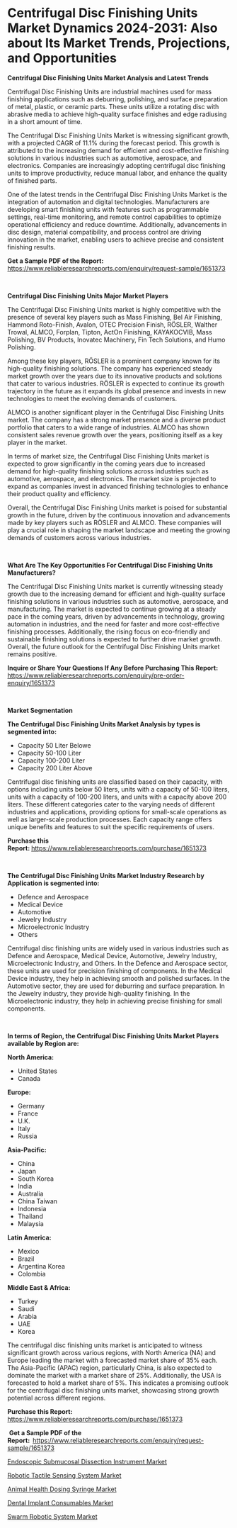 <p><h1>Centrifugal Disc Finishing Units Market Dynamics 2024-2031: Also about Its Market Trends, Projections, and Opportunities</h1></p><p><strong>Centrifugal Disc Finishing Units Market Analysis and Latest Trends</strong></p>
<p><p>Centrifugal Disc Finishing Units are industrial machines used for mass finishing applications such as deburring, polishing, and surface preparation of metal, plastic, or ceramic parts. These units utilize a rotating disc with abrasive media to achieve high-quality surface finishes and edge radiusing in a short amount of time.</p><p>The Centrifugal Disc Finishing Units Market is witnessing significant growth, with a projected CAGR of 11.1% during the forecast period. This growth is attributed to the increasing demand for efficient and cost-effective finishing solutions in various industries such as automotive, aerospace, and electronics. Companies are increasingly adopting centrifugal disc finishing units to improve productivity, reduce manual labor, and enhance the quality of finished parts.</p><p>One of the latest trends in the Centrifugal Disc Finishing Units Market is the integration of automation and digital technologies. Manufacturers are developing smart finishing units with features such as programmable settings, real-time monitoring, and remote control capabilities to optimize operational efficiency and reduce downtime. Additionally, advancements in disc design, material compatibility, and process control are driving innovation in the market, enabling users to achieve precise and consistent finishing results.</p></p>
<p><strong>Get a Sample PDF of the Report:&nbsp;</strong> <a href="https://www.reliableresearchreports.com/enquiry/request-sample/1651373">https://www.reliableresearchreports.com/enquiry/request-sample/1651373</a></p>
<p>&nbsp;</p>
<p><strong>Centrifugal Disc Finishing Units Major Market Players</strong></p>
<p><p>The Centrifugal Disc Finishing Units market is highly competitive with the presence of several key players such as Mass Finishing, Bel Air Finishing, Hammond Roto-Finish, Avalon, OTEC Precision Finish, RÖSLER, Walther Trowal, ALMCO, Forplan, Tipton, ActOn Finishing, KAYAKOCVIB, Mass Polishing, BV Products, Inovatec Machinery, Fin Tech Solutions, and Humo Polishing.</p><p>Among these key players, RÖSLER is a prominent company known for its high-quality finishing solutions. The company has experienced steady market growth over the years due to its innovative products and solutions that cater to various industries. RÖSLER is expected to continue its growth trajectory in the future as it expands its global presence and invests in new technologies to meet the evolving demands of customers.</p><p>ALMCO is another significant player in the Centrifugal Disc Finishing Units market. The company has a strong market presence and a diverse product portfolio that caters to a wide range of industries. ALMCO has shown consistent sales revenue growth over the years, positioning itself as a key player in the market.</p><p>In terms of market size, the Centrifugal Disc Finishing Units market is expected to grow significantly in the coming years due to increased demand for high-quality finishing solutions across industries such as automotive, aerospace, and electronics. The market size is projected to expand as companies invest in advanced finishing technologies to enhance their product quality and efficiency.</p><p>Overall, the Centrifugal Disc Finishing Units market is poised for substantial growth in the future, driven by the continuous innovation and advancements made by key players such as RÖSLER and ALMCO. These companies will play a crucial role in shaping the market landscape and meeting the growing demands of customers across various industries.</p></p>
<p>&nbsp;</p>
<p><strong>What Are The Key Opportunities For Centrifugal Disc Finishing Units Manufacturers?</strong></p>
<p><p>The Centrifugal Disc Finishing Units market is currently witnessing steady growth due to the increasing demand for efficient and high-quality surface finishing solutions in various industries such as automotive, aerospace, and manufacturing. The market is expected to continue growing at a steady pace in the coming years, driven by advancements in technology, growing automation in industries, and the need for faster and more cost-effective finishing processes. Additionally, the rising focus on eco-friendly and sustainable finishing solutions is expected to further drive market growth. Overall, the future outlook for the Centrifugal Disc Finishing Units market remains positive.</p></p>
<p><strong>Inquire or Share Your Questions If Any Before Purchasing This Report:</strong> <a href="https://www.reliableresearchreports.com/enquiry/pre-order-enquiry/1651373">https://www.reliableresearchreports.com/enquiry/pre-order-enquiry/1651373</a></p>
<p>&nbsp;</p>
<p><strong>Market Segmentation</strong></p>
<p><strong>The Centrifugal Disc Finishing Units Market Analysis by types is segmented into:</strong></p>
<p><ul><li>Capacity 50 Liter Belowe</li><li>Capacity 50-100 Liter</li><li>Capacity 100-200 Liter</li><li>Capacity 200 Liter Above</li></ul></p>
<p><p>Centrifugal disc finishing units are classified based on their capacity, with options including units below 50 liters, units with a capacity of 50-100 liters, units with a capacity of 100-200 liters, and units with a capacity above 200 liters. These different categories cater to the varying needs of different industries and applications, providing options for small-scale operations as well as larger-scale production processes. Each capacity range offers unique benefits and features to suit the specific requirements of users.</p></p>
<p><strong>Purchase this Report:&nbsp;</strong><a href="https://www.reliableresearchreports.com/purchase/1651373">https://www.reliableresearchreports.com/purchase/1651373</a></p>
<p>&nbsp;</p>
<p><strong>The Centrifugal Disc Finishing Units Market Industry Research by Application is segmented into:</strong></p>
<p><ul><li>Defence and Aerospace</li><li>Medical Device</li><li>Automotive</li><li>Jewelry Industry</li><li>Microelectronic Industry</li><li>Others</li></ul></p>
<p><p>Centrifugal disc finishing units are widely used in various industries such as Defence and Aerospace, Medical Device, Automotive, Jewelry Industry, Microelectronic Industry, and Others. In the Defence and Aerospace sector, these units are used for precision finishing of components. In the Medical Device industry, they help in achieving smooth and polished surfaces. In the Automotive sector, they are used for deburring and surface preparation. In the Jewelry industry, they provide high-quality finishing. In the Microelectronic industry, they help in achieving precise finishing for small components.</p></p>
<p>&nbsp;</p>
<p><strong>In terms of Region, the Centrifugal Disc Finishing Units Market Players available by Region are:</strong></p>
<p>
    <p> <strong> North America: </strong>
        <ul>
            <li>United States</li>
            <li>Canada</li>
        </ul>
        </p> 
    <p> <strong> Europe: </strong>
        <ul>
            <li>Germany</li>
            <li>France</li>
            <li>U.K.</li>
            <li>Italy</li>
            <li>Russia</li>
        </ul>
        </p> 
    <p> <strong> Asia-Pacific: </strong>
        <ul>
            <li>China</li>
            <li>Japan</li>
            <li>South Korea</li>
            <li>India</li>
            <li>Australia</li>
            <li>China Taiwan</li>
            <li>Indonesia</li>
            <li>Thailand</li>
            <li>Malaysia</li>
        </ul>
        </p> 
    <p> <strong> Latin America: </strong>
        <ul>
            <li>Mexico</li>
            <li>Brazil</li>
            <li>Argentina Korea</li>
            <li>Colombia</li>
        </ul>
        </p> 
    <p> <strong> Middle East & Africa: </strong>
        <ul>
            <li>Turkey</li>
            <li>Saudi</li>
            <li>Arabia</li>
            <li>UAE</li>
            <li>Korea</li>
        </ul>
    </p>
    </p>
<p><p>The centrifugal disc finishing units market is anticipated to witness significant growth across various regions, with North America (NA) and Europe leading the market with a forecasted market share of 35% each. The Asia-Pacific (APAC) region, particularly China, is also expected to dominate the market with a market share of 25%. Additionally, the USA is forecasted to hold a market share of 5%. This indicates a promising outlook for the centrifugal disc finishing units market, showcasing strong growth potential across different regions.</p></p>
<p><strong>Purchase this Report: </strong><a href="https://www.reliableresearchreports.com/purchase/1651373">https://www.reliableresearchreports.com/purchase/1651373</a></p>
<p>&nbsp;<strong>Get a Sample PDF of the Report:&nbsp;&nbsp;</strong><a href="https://www.reliableresearchreports.com/enquiry/request-sample/1651373">https://www.reliableresearchreports.com/enquiry/request-sample/1651373</a></p>
<p><strong></strong></p>
<p><p><a href="https://medium.com/p/c3c8607d24ce/edit">Endoscopic Submucosal Dissection Instrument Market</a></p><p><a href="https://github.com/mabutironaldo/Market-Research-Report-List-3/blob/main/robotic-tactile-sensing-system-market.md">Robotic Tactile Sensing System Market</a></p><p><a href="https://medium.com/@juanitalang2023/animal-health-dosing-syringe-market-size-reveals-the-best-marketing-channels-in-global-industry-61c7482f234d">Animal Health Dosing Syringe Market</a></p><p><a href="https://medium.com/@juanitalang2023/dental-implant-consumables-market-size-reveals-the-best-marketing-channels-in-global-industry-26d9f836946d">Dental Implant Consumables Market</a></p><p><a href="https://github.com/Paul14Anderson63/Market-Research-Report-List-2/blob/main/swarm-robotic-system-market.md">Swarm Robotic System Market</a></p></p>